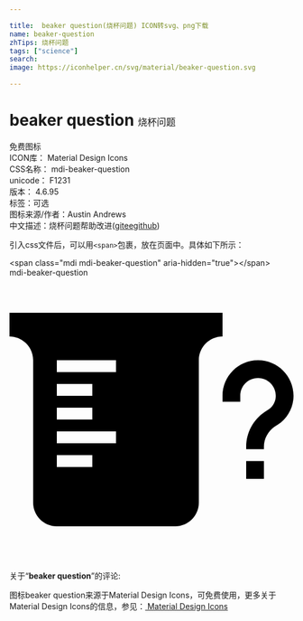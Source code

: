 ```yaml
---

title:  beaker question(烧杯问题) ICON转svg、png下载
name: beaker-question
zhTips: 烧杯问题
tags: ["science"]
search: 
image: https://iconhelper.cn/svg/material/beaker-question.svg

---
```


# beaker question  <small style="font-size: 60%;font-weight: 100">烧杯问题</small>


<div class="detail-page">
<p>
<span><span class="badge-success badge">免费图标</span> </span>
<br/>
<span>
ICON库：
<span class="badge-secondary badge">Material Design Icons</span> 
</span>
<br/>
<span>
CSS名称：
<span class="badge-secondary badge">mdi-beaker-question</span> 
</span>
<br/>
<span>
unicode：
<span class="badge-secondary badge">F1231</span> 
<copy-btn content='F1231' btn-title=""></copy-btn>
<copy-btn :content='String.fromCodePoint(parseInt("F1231", 16))' btn-title="复制U"></copy-btn>
</span>
<br/>
<span>
版本：
<span class="badge-secondary badge">4.6.95</span> 
</span><br/><span>标签：<span class="badge-light badge"><router-link to="/tags/science.html">可选</router-link></span></span>
<br/>
<span>图标来源/作者：<span class="badge-light badge">Austin Andrews</span></span> 
<br/>
<span class="zh-detail">中文描述：<span class="badge-primary badge">烧杯问题</span><span class="help-link"><span>帮助改进</span>(<a href="https://gitee.com/liuwave/icon-helper/edit/master/json/material/beaker-question.json" target="_blank" rel="noopener noreferrer">gitee</a><a href="https://github.com/liuwave/icon-helper/edit/master/json/material/beaker-question.json" target="_blank" rel="noopener noreferrer">github</a></span>)</span><br/>
</p>
</div>
<div class="alert alert-dark">
  <i class="mdi mdi-beaker-question mdi-48px"></i>
  <i class="mdi mdi-beaker-question mdi-36px"></i>
  <i class="mdi mdi-beaker-question mdi-24px"></i>
  <i class="mdi mdi-beaker-question mdi-18px"></i>
</div>
<div>
  <p>引入css文件后，可以用<code>&lt;span&gt;</code>包裹，放在页面中。具体如下所示：    
  </p>
  <div class="alert alert-primary" style="font-size: 14px">
    &lt;span class="mdi mdi-beaker-question" aria-hidden="true"&gt;&lt;/span&gt;
    <copy-btn content='<span class="mdi mdi-beaker-question" aria-hidden="true"></span>'></copy-btn>
  </div>
  <div class="alert alert-secondary">
    <i class="mdi mdi-beaker-question"
    style="font-size: 24px"
    aria-hidden="true"></i> mdi-beaker-question
    <copy-btn content="mdi-beaker-question" btn-title="复制图标名称"></copy-btn>
  </div>
</div>
<div id="svg" class="svg-wrap">
<svg xmlns="http://www.w3.org/2000/svg" viewBox="0 0 24 24"><path d="M0 3H18V5C16.9 5 16 5.9 16 7V19C16 20.1 15.1 21 14 21H4C2.9 21 2 20.1 2 19V7C2 5.9 1.1 5 0 5V3M4 9V10H7V9H4M4 11V12H7V11H4M7 16V15H4V16H7M9 14V13H4V14H9M9 8V7H4V8H9M21.5 15.5V17H20V15.5H21.5M19.5 10.5H18V10C18 8.34 19.34 7 21 7C22.66 7 24 8.34 24 10C24 10.97 23.5 11.88 22.71 12.41L22.41 12.6C21.84 13 21.5 13.62 21.5 14.3V14.5H20V14.3C20 13.11 20.6 12 21.59 11.35L21.88 11.16C22.27 10.9 22.5 10.47 22.5 10C22.5 9.18 21.83 8.5 21 8.5C20.17 8.5 19.5 9.17 19.5 10V10.5Z" /></svg>
</div>
<detail full-name='mdi-beaker-question'></detail>
<div class="icon-detail__container">
<p>关于“<b>beaker question</b>”的评论:</p>
</div>
<Vssue title="关于“beaker question”的评论" />    
<div><p>图标beaker question来源于Material Design Icons，可免费使用，更多关于 Material Design Icons的信息，参见：<a target="_blank" href="https://iconhelper.cn/material.html"> Material Design Icons</a>
</p></div>
